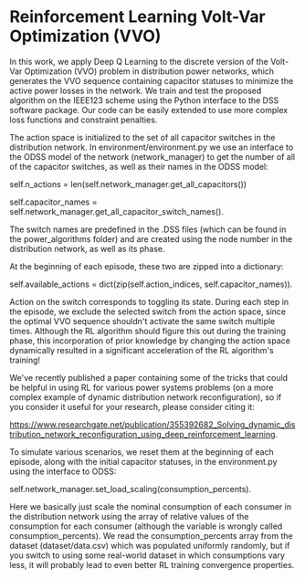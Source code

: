 # Reinforcement Learning Volt-Var Optimization (VVO)

In this work, we apply Deep Q Learning to the discrete version of the Volt-Var Optimization (VVO) problem in distribution power networks, which generates the VVO sequence containing capacitor statuses to minimize the active power losses in the network. We train and test the proposed algorithm on the IEEE123 scheme using the Python interface to the DSS software package. Our code can be easily extended to use more complex loss functions and constraint penalties.

The action space is initialized to the set of all capacitor switches in the distribution network. In environment/environment.py we use an interface to the ODSS model of the network (network_manager) to get the number of all of the capacitor switches, as well as their names in the ODSS model:

self.n_actions = len(self.network_manager.get_all_capacitors())

self.capacitor_names = self.network_manager.get_all_capacitor_switch_names().

The switch names are predefined in the .DSS files (which can be found in the power_algorithms folder) and are created using the node number in the distribution network, as well as its phase.

At the beginning of each episode, these two are zipped into a dictionary:

self.available_actions = dict(zip(self.action_indices, self.capacitor_names)). 

Action on the switch corresponds to toggling its state. During each step in the episode, we exclude the selected switch from the action space, since the optimal VVO sequence shouldn't activate the same switch multiple times. Although the RL algorithm should figure this out during the training phase, this incorporation of prior knowledge by changing the action space dynamically resulted in a significant acceleration of the RL algorithm's training!

We've recently published a paper containing some of the tricks that could be helpful in using RL for various power systems problems (on a more complex example of dynamic distribution network reconfiguration), so if you consider it useful for your research, please consider citing it: 

https://www.researchgate.net/publication/355392682_Solving_dynamic_distribution_network_reconfiguration_using_deep_reinforcement_learning.

To simulate various scenarios, we reset them at the beginning of each episode, along with the initial capacitor statuses, in the environment.py using the interface to ODSS:

self.network_manager.set_load_scaling(consumption_percents).

Here we basically just scale the nominal consumption of each consumer in the distribution network using the array of relative values of the consumption for each consumer (although the variable is wrongly called consumption_percents). We read the consumption_percents array from the dataset (dataset/data.csv) which was populated uniformly randomly, but if you switch to using some real-world dataset in which consumptions vary less, it will probably lead to even better RL training convergence properties.

